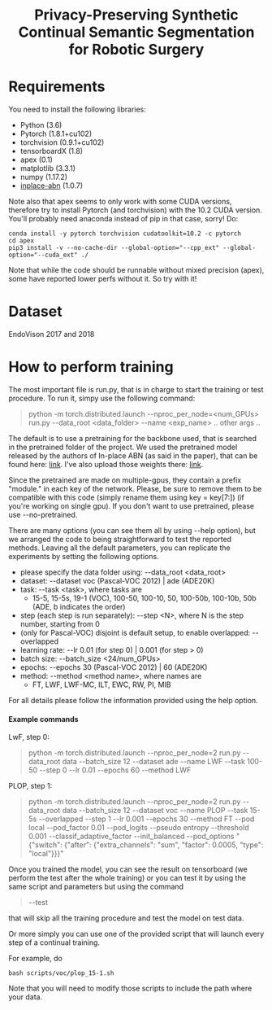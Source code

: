 <div align="center">

# Privacy-Preserving Synthetic Continual Semantic Segmentation for Robotic Surgery

</div>

# Requirements

You need to install the following libraries:
- Python (3.6)
- Pytorch (1.8.1+cu102)
- torchvision (0.9.1+cu102)
- tensorboardX (1.8)
- apex (0.1)
- matplotlib (3.3.1)
- numpy (1.17.2)
- [inplace-abn](https://github.com/mapillary/inplace_abn) (1.0.7)

Note also that apex seems to only work with some CUDA versions, therefore try to install Pytorch (and torchvision) with
the 10.2 CUDA version. You'll probably need anaconda instead of pip in that case, sorry! Do:

```
conda install -y pytorch torchvision cudatoolkit=10.2 -c pytorch
cd apex
pip3 install -v --no-cache-dir --global-option="--cpp_ext" --global-option="--cuda_ext" ./
```

Note that while the code should be runnable without mixed precision (apex), some have reported lower perfs without it. So try with it!

# Dataset

EndoVison 2017 and 2018

# How to perform training
The most important file is run.py, that is in charge to start the training or test procedure.
To run it, simpy use the following command:

> python -m torch.distributed.launch --nproc_per_node=\<num_GPUs\> run.py --data_root \<data_folder\> --name \<exp_name\> .. other args ..

The default is to use a pretraining for the backbone used, that is searched in the pretrained folder of the project.
We used the pretrained model released by the authors of In-place ABN (as said in the paper), that can be found here:
 [link](https://github.com/mapillary/inplace_abn#training-on-imagenet-1k). I've also upload those weights there: [link](https://github.com/arthurdouillard/CVPR2021_PLOP/releases/download/v1.0/resnet101_iabn_sync.pth.tar).

Since the pretrained are made on multiple-gpus, they contain a prefix "module." in each key of the network. Please, be sure to remove them to be compatible with this code (simply rename them using key = key\[7:\]) (if you're working on single gpu).
If you don't want to use pretrained, please use --no-pretrained.

There are many options (you can see them all by using --help option), but we arranged the code to being straightforward to test the reported methods.
Leaving all the default parameters, you can replicate the experiments by setting the following options.
- please specify the data folder using: --data_root \<data_root\>
- dataset: --dataset voc (Pascal-VOC 2012) | ade (ADE20K)
- task: --task \<task\>, where tasks are
    - 15-5, 15-5s, 19-1 (VOC), 100-50, 100-10, 50, 100-50b, 100-10b, 50b (ADE, b indicates the order)
- step (each step is run separately): --step \<N\>, where N is the step number, starting from 0
- (only for Pascal-VOC) disjoint is default setup, to enable overlapped: --overlapped
- learning rate: --lr 0.01 (for step 0) | 0.001 (for step > 0)
- batch size: --batch_size \<24/num_GPUs\>
- epochs: --epochs 30 (Pascal-VOC 2012) | 60 (ADE20K)
- method: --method \<method name\>, where names are
    - FT, LWF, LWF-MC, ILT, EWC, RW, PI, MIB

For all details please follow the information provided using the help option.

#### Example commands

LwF, step 0:
> python -m torch.distributed.launch --nproc_per_node=2 run.py --data_root data --batch_size 12 --dataset ade --name LWF --task 100-50 --step 0 --lr 0.01 --epochs 60 --method LWF

PLOP, step 1:
> python -m torch.distributed.launch --nproc_per_node=2 run.py --data_root data --batch_size 12 --dataset voc --name PLOP --task 15-5s --overlapped --step 1 --lr 0.001 --epochs 30 --method FT --pod local --pod_factor 0.01 --pod_logits --pseudo entropy --threshold 0.001 --classif_adaptive_factor --init_balanced --pod_options "{\"switch\": {\"after\": {\"extra_channels\": \"sum\", \"factor\": 0.0005, \"type\": \"local\"}}}"


Once you trained the model, you can see the result on tensorboard (we perform the test after the whole training)
 or you can test it by using the same script and parameters but using the command
> --test

that will skip all the training procedure and test the model on test data.

Or more simply you can use one of the provided script that will launch every step of a continual training.

For example, do

````
bash scripts/voc/plop_15-1.sh
````

Note that you will need to modify those scripts to include the path where your data.
